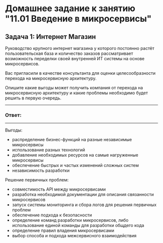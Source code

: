 # Домашнее задание к занятию "11.01 Введение в микросервисы"

## Задача 1: Интернет Магазин

Руководство крупного интернет магазина у которого постоянно растёт пользовательская база и количество заказов рассматривает возможность переделки своей внутренней ИТ системы на основе микросервисов. 

Вас пригласили в качестве консультанта для оценки целесообразности перехода на микросервисную архитектуру. 

Опишите какие выгоды может получить компания от перехода на микросервисную архитектуру и какие проблемы необходимо будет решить в первую очередь.

---
### Ответ:
---

Выгоды:
- распределение бизнес-функций на разные независимые микросервисы
- использование разных технологий
- добавление необходимых ресурсов на самые нагруженные микросервисы
- обеспечение быстрых и частых изменений сложных систем
- независимость разработки

Решение первичных проблем:
- совместимость API между микросервисами
- разработка необходимой документации для описания связанности микросервисов
- запуск системы мониторинга и сбора логов для решения первичных проблем
- обеспечение подхода к безопасности
- определение команд разработки микросервисов, либо использование единой команды для разработки общдего кода
- определение правил владения микросервисами
- выбор способа и подхода межсервисного взаимодействия
